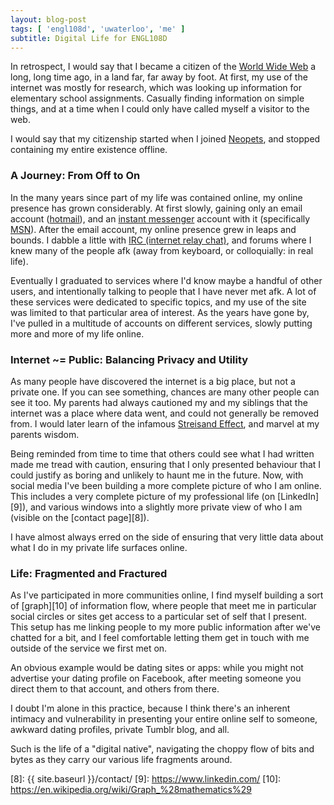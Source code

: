 ```yaml
---
layout: blog-post
tags: [ 'engl108d', 'uwaterloo', 'me' ]
subtitle: Digital Life for ENGL108D
---
```


In retrospect, I would say that I became a citizen of the [World Wide Web][1] a long, long time ago, in a land far, far away by foot. At first, my use of the internet was mostly for research, which was looking up information for elementary school assignments. Casually finding information on simple things, and at a time when I could only have called myself a visitor to the web.

I would say that my citizenship started when I joined [Neopets][2], and stopped containing my entire existence offline.

### A Journey: From Off to On

In the many years since part of my life was contained online, my online presence has grown considerably. At first slowly, gaining only an email account ([hotmail][3]), and an [instant messenger][4] account with it (specifically [MSN][5]). After the email account, my online presence grew in leaps and bounds. I dabble a little with [IRC (internet relay chat)][6], and forums where I knew many of the people afk (away from keyboard, or colloquially: in real life).

Eventually I graduated to services where I'd know maybe a handful of other users, and intentionally talking to people that I have never met afk. A lot of these services were dedicated to specific topics, and my use of the site was limited to that particular area of interest. As the years have gone by, I've pulled in a multitude of accounts on different services, slowly putting more and more of my life online.

### Internet ~= Public: Balancing Privacy and Utility

As many people have discovered the internet is a big place, but not a private one. If you can see something, chances are many other people can see it too. My parents had always cautioned my and my siblings that the internet was a place where data went, and could not generally be removed from. I would later learn of the infamous [Streisand Effect][7], and marvel at my parents wisdom.

Being reminded from time to time that others could see what I had written made me tread with caution, ensuring that I only presented behaviour that I could justify as boring and unlikely to haunt me in the future. Now, with social media I've been building a more complete picture of who I am online. This includes a very complete picture of my professional life (on [LinkedIn][9]), and various windows into a slightly more private view of who I am (visible on the [contact page][8]).

I have almost always erred on the side of ensuring that very little data about what I do in my private life surfaces online.

### Life: Fragmented and Fractured

As I've participated in more communities online, I find myself building a sort of [graph][10] of information flow, where people that meet me in particular social circles or sites get access to a particular set of self that I present. This setup has me linking people to my more public information after we've chatted for a bit, and I feel comfortable letting them get in touch with me outside of the service we first met on.

An obvious example would be dating sites or apps: while you might not advertise your dating profile on Facebook, after meeting someone you direct them to that account, and others from there.

I doubt I'm alone in this practice, because I think there's an inherent intimacy and vulnerability in presenting your entire online self to someone, awkward dating profiles, private Tumblr blog, and all.

Such is the life of a "digital native", navigating the choppy flow of bits and bytes as they carry our various life fragments around.

[1]: https://en.wikipedia.org/wiki/World_Wide_Web
[2]: http://www.neopets.com/
[3]: https://en.wikipedia.org/wiki/Outlook.com
[4]: https://en.wikipedia.org/wiki/Instant_messaging
[5]: https://en.wikipedia.org/wiki/Microsoft_Messenger_service
[6]: https://en.wikipedia.org/wiki/Internet_Relay_Chat
[7]: https://en.wikipedia.org/wiki/Streisand_effect
[8]: {{ site.baseurl }}/contact/
[9]: https://www.linkedin.com/
[10]: https://en.wikipedia.org/wiki/Graph_%28mathematics%29

